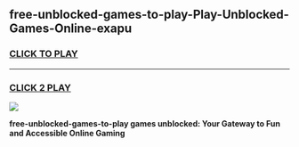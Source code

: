 
## free-unblocked-games-to-play-Play-Unblocked-Games-Online-exapu
<h3>
<a href="https://premium76.site?title=free-unblocked-games-to-play&ref=24A">CLICK TO PLAY</a></h3>
<hr>

<h3>
<a href="https://premium76.site?title=free-unblocked-games-to-play&ref=24A">CLICK 2 PLAY</a>
  
</h3>

<a href="https://premium76.site?title=free-unblocked-games-to-play&ref=24A"><img src="https://clearcache.store/games.png"></a>


**free-unblocked-games-to-play games unblocked: Your Gateway to Fun and Accessible Online Gaming**
